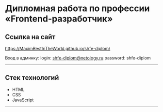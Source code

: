 # Дипломная работа по профессии «Frontend-разработчик»

## Ссылка на сайт
https://MaximBestInTheWorld.github.io/shfe-diplom/

Вход в админку:
login: shfe-diplom@netology.ru
password: shfe-diplom

***

## Стек технологий

- HTML
- CSS
- JavaScript

***
